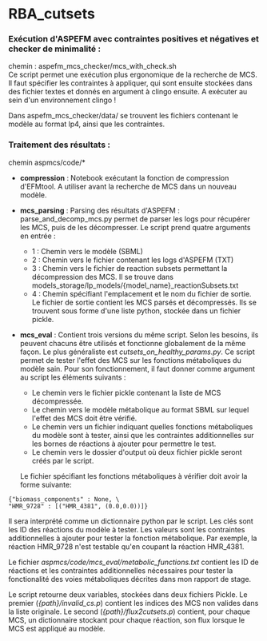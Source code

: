 # RBA_cutsets


### Exécution d'ASPEFM avec contraintes positives et négatives et checker de minimalité :

chemin : aspefm_mcs_checker/mcs_with_check.sh \
Ce script permet une exécution plus ergonomique de la recherche de MCS. Il faut spécifier les contraintes à appliquer, qui sont ensuite stockées dans des fichier textes et donnés en argument à clingo ensuite.
A exécuter au sein d'un environnement clingo !

Dans aspefm_mcs_checker/data/ se trouvent les fichiers contenant le modèle au format lp4, ainsi que les contraintes.

### Traitement des résultats :

chemin aspmcs/code/*
* **compression** : Notebook exécutant la fonction de compression d'EFMtool. A utiliser avant la recherche de MCS dans un nouveau modèle.
* **mcs_parsing** : Parsing des résultats d'ASPEFM : parse_and_decomp_mcs.py permet de parser les logs pour récupérer les MCS, puis de les décompresser. Le script prend quatre arguments en entrée :
  - 1 : Chemin vers le modèle (SBML)
  - 2 : Chemin vers le fichier contenant les logs d'ASPEFM (TXT)
  - 3 : Chemin vers le fichier de reaction subsets permettant la décompression des MCS. Il se trouve dans models_storage/lp_models/{model_name}_reactionSubsets.txt
  - 4 : Chemin spécifiant l'emplacement et le nom du fichier de sortie. Le fichier de sortie contient les MCS parsés et décompressés. Ils se trouvent sous forme d'une liste python, stockée dans un fichier pickle.
* **mcs_eval** : Contient trois versions du même script. Selon les besoins, ils peuvent chacuns être utilisés et fonctionne globalement de la même façon. Le plus généraliste est *cutsets_on_healthy_params.py*. Ce script permet de tester l'effet des MCS sur les fonctions métaboliques du modèle sain. Pour son fonctionnement, il faut donner comme argument au script les éléments suivants :
  - Le chemin vers le fichier pickle contenant la liste de MCS décompressée.
  - Le chemin vers le modèle métabolique au format SBML sur lequel l'effet des MCS doit être vérifié.
  - Le chemin vers un fichier indiquant quelles fonctions métaboliques du modèle sont à tester, ainsi que les contraintes additionnelles sur les bornes de réactions à ajouter pour permettre le test.
  - Le chemin vers le dossier d'output où deux fichier pickle seront créés par le script.
  
  Le fichier spécifiant les fonctions métaboliques à vérifier doit avoir la forme suivante: 
```
{"biomass_components" : None, \
"HMR_9728" : [("HMR_4381", (0.0,0.0))]}
```
Il sera interprété comme un dictionnaire python par le script. Les clés sont les ID des réactions du modèle à tester. Les valeurs sont les contraintes additionnelles à ajouter pour tester la fonction métabolique. Par exemple, la réaction HMR_9728 n'est testable qu'en coupant la réaction HMR_4381.

Le fichier *aspmcs/code/mcs_eval/metabolic_functions.txt* contient les ID de réactions et les contraintes additionnelles nécessaires pour tester la fonctionalité des voies métaboliques décrites dans mon rapport de stage.

Le script retourne deux variables, stockées dans deux fichiers Pickle. Le premier (*{path}/invalid_cs.p*) contient les indices des MCS non valides dans la liste originale. Le second (*{path}/flux2cutsets.p*) contient, pour chaque MCS, un dictionnaire stockant pour chaque réaction, son flux lorsque le MCS est appliqué au modèle.
